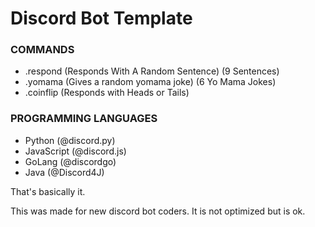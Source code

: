 # Discord Bot Template


### COMMANDS
- .respond (Responds With A Random Sentence) (9 Sentences)
- .yomama (Gives a random yomama joke) (6 Yo Mama Jokes)
- .coinflip (Responds with Heads or Tails)


### PROGRAMMING LANGUAGES
- Python (@discord.py)
- JavaScript (@discord.js)
- GoLang (@discordgo)
- Java (@Discord4J)


That's basically it.

This was made for new discord bot coders. It is not optimized but is ok.

